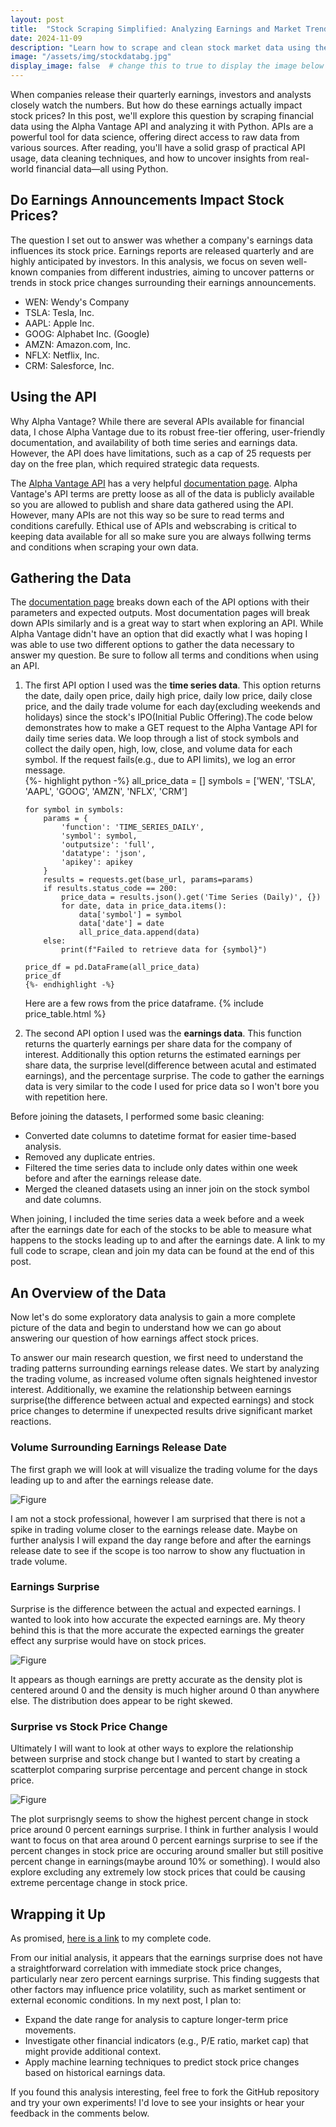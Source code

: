 ```yaml
---
layout: post
title:  "Stock Scraping Simplified: Analyzing Earnings and Market Trends with Alpha Vantage API"
date: 2024-11-09
description: "Learn how to scrape and clean stock market data using the Alpha Vantage API in Python. This hands-on guide for data science students explores the impact of earnings reports on stock prices, covering API data retrieval, preprocessing, and EDA."  
image: "/assets/img/stockdatabg.jpg"
display_image: false  # change this to true to display the image below the banner 
---
```

<p class="intro"><span class="dropcap">W</span>hen companies release their quarterly earnings, investors and analysts closely watch the numbers. But how do these earnings actually impact stock prices?  In this post, we'll explore this question by scraping financial data using the Alpha Vantage API and analyzing it with Python. APIs are a powerful tool for data science, offering direct access to raw data from various sources. After reading, you'll have a solid grasp of practical API usage, data cleaning techniques, and how to uncover insights from real-world financial data—all using Python.</p>

## Do Earnings Announcements Impact Stock Prices?
The question I set out to answer was whether a company's earnings data influences its stock price. Earnings reports are released quarterly and are highly anticipated by investors. In this analysis, we focus on seven well-known companies from different industries, aiming to uncover patterns or trends in stock price changes surrounding their earnings announcements.
* WEN: Wendy's Company
* TSLA: Tesla, Inc.
* AAPL: Apple Inc.
* GOOG: Alphabet Inc. (Google)
* AMZN: Amazon.com, Inc.
* NFLX: Netflix, Inc.
* CRM: Salesforce, Inc.

## Using the API
Why Alpha Vantage?
While there are several APIs available for financial data, I chose Alpha Vantage due to its robust free-tier offering, user-friendly documentation, and availability of both time series and earnings data. However, the API does have limitations, such as a cap of 25 requests per day on the free plan, which required strategic data requests.

The [Alpha Vantage API](https://www.alphavantage.co/) has a very helpful [documentation page](https://www.alphavantage.co/documentation). Alpha Vantage's API terms are pretty loose as all of the data is publicly available so you are allowed to publish and share data gathered using the API. However, many APIs are not this way so be sure to read terms and conditions carefully. Ethical use of APIs and webscrabing is critical to keeping data available for all so make sure you are always follwing terms and conditions when scraping your own data.

## Gathering the Data
The [documentation page](https://www.alphavantage.co/documentation) breaks down each of the API options with their parameters and expected outputs. Most documentation pages will break down APIs similarly and is a great way to start when exploring an API. While Alpha Vantage didn't have an option that did exactly what I was hoping I was able to use two different options to gather the data necessary to answer my question. Be sure to follow all terms and conditions when using an API. 
<ol>
<li>The first API option I used was the <b>time series data</b>. This option returns the date, daily open price, daily high price, daily low price, daily close price, and the daily trade volume for each day(excluding weekends and holidays) since the stock's IPO(Initial Public Offering).The code below demonstrates how to make a GET request to the Alpha Vantage API for daily time series data. We loop through a list of stock symbols and collect the daily open, high, low, close, and volume data for each symbol. If the request fails(e.g., due to API limits), we log an error message.</li>
    {%- highlight python -%}
    all_price_data = []
    symbols = ['WEN', 'TSLA', 'AAPL', 'GOOG', 'AMZN', 'NFLX', 'CRM']

    for symbol in symbols:
        params = {
            'function': 'TIME_SERIES_DAILY',
            'symbol': symbol,
            'outputsize': 'full',
            'datatype': 'json',
            'apikey': apikey
        }
        results = requests.get(base_url, params=params)
        if results.status_code == 200:
            price_data = results.json().get('Time Series (Daily)', {})
            for date, data in price_data.items():
                data['symbol'] = symbol
                data['date'] = date
                all_price_data.append(data)
        else:
            print(f"Failed to retrieve data for {symbol}")

    price_df = pd.DataFrame(all_price_data)
    price_df
    {%- endhighlight -%}
Here are a few rows from the price dataframe.
{% include price_table.html %}

<li>The second API option I used was the <b>earnings data</b>. This function returns the quarterly earnings per share data for the company of interest. Additionally this option returns the estimated earnings per share data, the surprise level(difference between acutal and estimated earnings), and the percentage surprise. The code to gather the earnings data is very similar to the code I used for price data so I won't bore you with repetition here.</li>
</ol>

Before joining the datasets, I performed some basic cleaning:

* Converted date columns to datetime format for easier time-based analysis.
* Removed any duplicate entries.
* Filtered the time series data to include only dates within one week before and after the earnings release date.
* Merged the cleaned datasets using an inner join on the stock symbol and date columns.

When joining, I included the time series data a week before and a week after the earnings date for each of the stocks to be able to measure what happens to the stocks leading up to and after the earnings date. A link to my full code to scrape, clean and join my data can be found at the end of this post.

## An Overview of the Data
Now let's do some exploratory data analysis to gain a more complete picture of the data and begin to understand how we can go about answering our question of how earnings affect stock prices. 

To answer our main research question, we first need to understand the trading patterns surrounding earnings release dates. We start by analyzing the trading volume, as increased volume often signals heightened investor interest. Additionally, we examine the relationship between earnings surprise(the difference between actual and expected earnings) and stock price changes to determine if unexpected results drive significant market reactions.

### Volume Surrounding Earnings Release Date
<p>The first graph we will look at will visualize the trading volume for the days leading up to and after the earnings release date.</p>

![Figure]({{site.url}}/{{site.baseurl}}/assets/img/volume.png)

I am not a stock professional, however I am surprised that there is not a spike in trading volume closer to the earnings release date. Maybe on further analysis I will expand the day range before and after the earnings release date to see if the scope is too narrow to show any fluctuation in trade volume.

### Earnings Surprise
Surprise is the difference between the actual and expected earnings. I wanted to look into how accurate the expected earnings are. My theory behind this is that the more accurate the expected earnings the greater effect any surprise would have on stock prices.

![Figure]({{site.url}}/{{site.baseurl}}/assets/img/surprisePercentageDensity.png)

It appears as though earnings are pretty accurate as the density plot is centered around 0 and the density is much higher around 0 than anywhere else. The distribution does appear to be right skewed.

### Surprise vs Stock Price Change
Ultimately I will want to look at other ways to explore the relationship between surprise and stock change but I wanted to start by creating a scatterplot comparing surprise percentage and percent change in stock price. 

![Figure]({{site.url}}/{{site.baseurl}}/assets/img/earningsvspricechange.png)

The plot surprisngly seems to show the highest percent change in stock price around 0 percent earnings surprise. I think in further analysis I would want to focus on that area around 0 percent earnings surprise to see if the percent changes in stock price are occuring around smaller but still positive percent change in earnings(maybe around 10% or something). I would also explore excluding any extremely low stock prices that could be causing extreme percentage change in stock price.

## Wrapping it Up
As promised, [here is a link](https://github.com/skolten27/StockScrapingSimplified) to my complete code. 

From our initial analysis, it appears that the earnings surprise does not have a straightforward correlation with immediate stock price changes, particularly near zero percent earnings surprise. This finding suggests that other factors may influence price volatility, such as market sentiment or external economic conditions. In my next post, I plan to:

* Expand the date range for analysis to capture longer-term price movements.
* Investigate other financial indicators (e.g., P/E ratio, market cap) that might provide additional context.
* Apply machine learning techniques to predict stock price changes based on historical earnings data.

If you found this analysis interesting, feel free to fork the GitHub repository and try your own experiments! I'd love to see your insights or hear your feedback in the comments below.